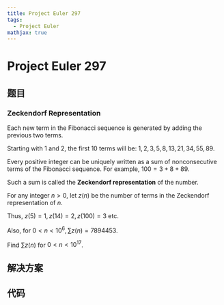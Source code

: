 ```yaml
---
title: Project Euler 297
tags:
  - Project Euler
mathjax: true
---
```

<escape><!-- more --></escape>
    

# Project Euler 297
## 题目
### Zeckendorf Representation

Each new term in the Fibonacci sequence is generated by adding the previous two terms.

Starting with $1$ and $2$, the first $10$ terms will be: $1, 2, 3, 5, 8, 13, 21, 34, 55, 89$.

Every positive integer can be uniquely written as a sum of nonconsecutive terms of the Fibonacci sequence. For example, $100 = 3 + 8 + 89$.

Such a sum is called the **Zeckendorf representation** of the number.

For any integer $n>0$, let $z(n)$ be the number of terms in the Zeckendorf representation of $n$.

Thus, $z(5)=1, z(14)=2, z(100)=3$ etc.

Also, for $0<n<10^6, \sum z(n)=7894453$.

Find $\sum z(n)$ for $0<n<10^{17}$.


## 解决方案


## 代码


